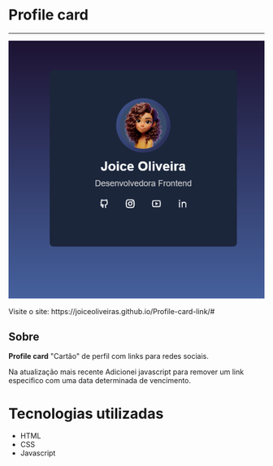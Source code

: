# Profile card
---
<p align="center" >
     <img width="600" heigth="600" src="https://github.com/joiceoliveiras/Profile-card-link/blob/main/imagens/Screenshot%20%20Redes%20Sociais.png">
</p>
Visite o site: https://joiceoliveiras.github.io/Profile-card-link/#

## Sobre

**Profile card** "Cartão" de perfil com links para redes sociais. 

Na atualização mais recente Adicionei javascript para remover um link especifico com uma data determinada de vencimento.

# Tecnologias utilizadas
- HTML
- CSS
- Javascript
